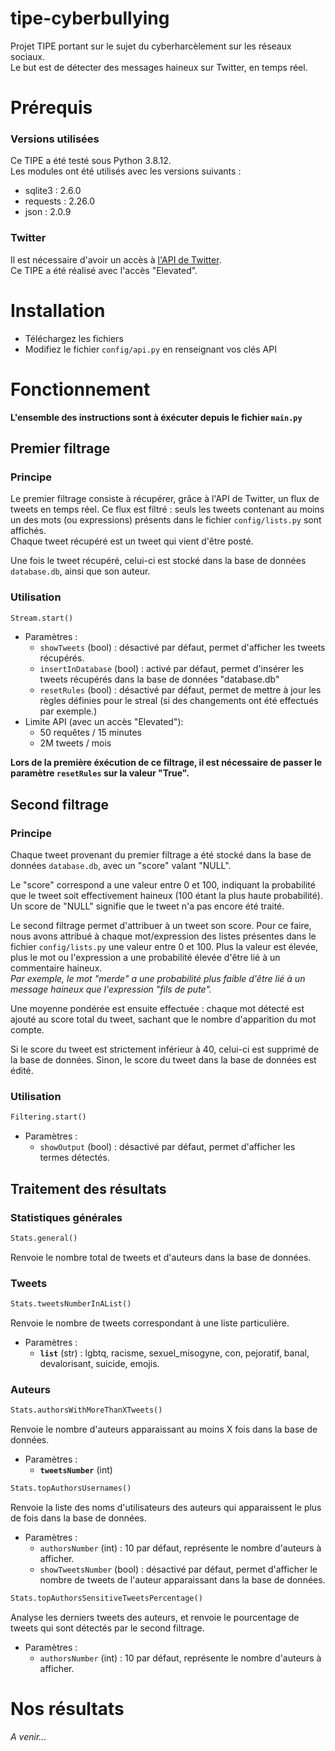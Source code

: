 # tipe-cyberbullying

Projet TIPE portant sur le sujet du cyberharcèlement sur les réseaux sociaux.  
Le but est de détecter des messages haineux sur Twitter, en temps réel.

# Prérequis

### Versions utilisées
Ce TIPE a été testé sous Python 3.8.12.  
Les modules ont été utilisés avec les versions suivants :
- sqlite3 : 2.6.0
- requests : 2.26.0
- json : 2.0.9
### Twitter
Il est nécessaire d'avoir un accès à [l'API de Twitter](https://developer.twitter.com/).  
Ce TIPE a été réalisé avec l'accès "Elevated".  

# Installation

- Téléchargez les fichiers
- Modifiez le fichier `config/api.py` en renseignant vos clés API

# Fonctionnement

**L'ensemble des instructions sont à éxécuter depuis le fichier `main.py`**

## Premier filtrage

### Principe

Le premier filtrage consiste à récupérer, grâce à l'API de Twitter, un flux de tweets en temps réel. Ce flux est filtré : seuls les tweets contenant au moins un des mots (ou expressions) présents dans le fichier `config/lists.py` sont affichés.  
Chaque tweet récupéré est un tweet qui vient d'être posté.  

Une fois le tweet récupéré, celui-ci est stocké dans la base de données `database.db`, ainsi que son auteur.

### Utilisation

```python
Stream.start()
```
- Paramètres :
    - `showTweets` (bool) : désactivé par défaut, permet d'afficher les tweets récupérés.
    - `insertInDatabase` (bool) : activé par défaut, permet d'insérer les tweets récupérés dans la base de données "database.db"
    - `resetRules` (bool) : désactivé par défaut, permet de mettre à jour les règles définies pour le streal (si des changements ont été effectués par exemple.)
- Limite API (avec un accès "Elevated"):  
    - 50 requêtes / 15 minutes
    - 2M tweets / mois

**Lors de la première éxécution de ce filtrage, il est nécessaire de passer le paramètre `resetRules` sur la valeur "True".**

## Second filtrage

### Principe

Chaque tweet provenant du premier filtrage a été stocké dans la base de données `database.db`, avec un "score" valant "NULL".  

Le "score" correspond a une valeur entre 0 et 100, indiquant la probabilité que le tweet soit effectivement haineux (100 étant la plus haute probabilité). Un score de "NULL" signifie que le tweet n'a pas encore été traité.  

Le second filtrage permet d'attribuer à un tweet son score. Pour ce faire, nous avons attribué à chaque mot/expression des listes présentes dans le fichier `config/lists.py` une valeur entre 0 et 100. Plus la valeur est élevée, plus le mot ou l'expression a une probabilité élevée d'être lié à un commentaire haineux.  
_Par exemple, le mot "merde" a une probabilité plus faible d'être lié à un message haineux que l'expression "fils de pute"._  

Une moyenne pondérée est ensuite effectuée : chaque mot détecté est ajouté au score total du tweet, sachant que le nombre d'apparition du mot compte.  

Si le score du tweet est strictement inférieur à 40, celui-ci est supprimé de la base de données. Sinon, le score du tweet dans la base de données est édité.

### Utilisation

```python
Filtering.start()
```
- Paramètres :
    - `showOutput` (bool) : désactivé par défaut, permet d'afficher les termes détectés.

## Traitement des résultats

### Statistiques générales
```python
Stats.general()
```
Renvoie le nombre total de tweets et d'auteurs dans la base de données.

### Tweets
```python
Stats.tweetsNumberInAList()
```
Renvoie le nombre de tweets correspondant à une liste particulière.  
- Paramètres :
    - **`list`** (str) : lgbtq, racisme, sexuel_misogyne, con, pejoratif, banal, devalorisant, suicide, emojis.


### Auteurs
```python
Stats.authorsWithMoreThanXTweets()
```
Renvoie le nombre d'auteurs apparaissant au moins X fois dans la base de données.  
- Paramètres :
    - **`tweetsNumber`** (int)

```python
Stats.topAuthorsUsernames()
```
Renvoie la liste des noms d'utilisateurs des auteurs qui apparaissent le plus de fois dans la base de données.
- Paramètres :
    - `authorsNumber` (int) : 10 par défaut, représente le nombre d'auteurs à afficher.
    - `showTweetsNumber` (bool) : désactivé par défaut, permet d'afficher le nombre de tweets de l'auteur apparaissant dans la base de données.

```python
Stats.topAuthorsSensitiveTweetsPercentage()
```
Analyse les derniers tweets des auteurs, et renvoie le pourcentage de tweets qui sont détectés par le second filtrage.
- Paramètres :
    - `authorsNumber` (int) : 10 par défaut, représente le nombre d'auteurs à afficher.

# Nos résultats

_A venir..._
